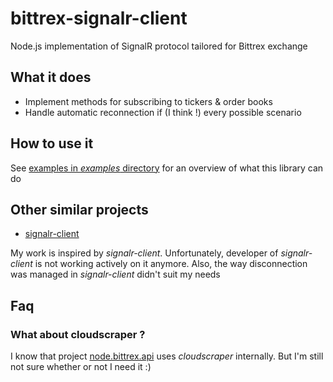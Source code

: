 # bittrex-signalr-client

Node.js implementation of SignalR protocol tailored for Bittrex exchange

## What it does

* Implement methods for subscribing to tickers & order books
* Handle automatic reconnection if (I think !) every possible scenario

## How to use it

See [examples in _examples_ directory](examples/) for an overview of what this library can do

## Other similar projects

* [signalr-client](https://www.npmjs.com/package/signalr-client)

My work is inspired by _signalr-client_. Unfortunately, developer of _signalr-client_ is not working actively on it anymore.
Also, the way disconnection was managed in _signalr-client_ didn't suit my needs

## Faq

### What about cloudscraper ?

I know that project [node.bittrex.api](https://github.com/dparlevliet/node.bittrex.api) uses _cloudscraper_ internally. But I'm still not sure whether or not I need it :)
